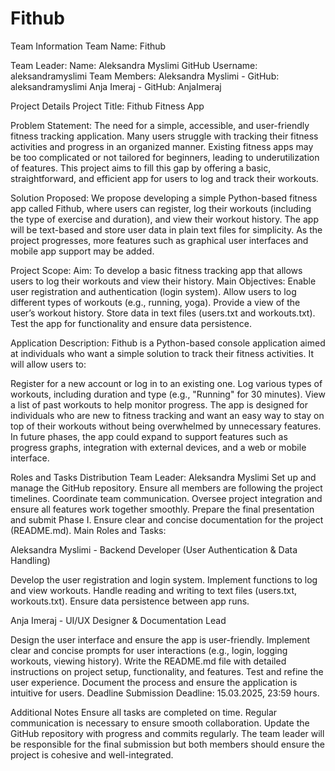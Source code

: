 # Fithub
Team Information
Team Name: Fithub

Team Leader:
Name: Aleksandra Myslimi
GitHub Username: aleksandramyslimi
Team Members:
Aleksandra Myslimi - GitHub: aleksandramyslimi
Anja Imeraj - GitHub: AnjaImeraj

Project Details
Project Title: Fithub Fitness App

Problem Statement:
The need for a simple, accessible, and user-friendly fitness tracking application. Many users struggle with tracking their fitness activities and progress in an organized manner. Existing fitness apps may be too complicated or not tailored for beginners, leading to underutilization of features. This project aims to fill this gap by offering a basic, straightforward, and efficient app for users to log and track their workouts.

Solution Proposed:
We propose developing a simple Python-based fitness app called Fithub, where users can register, log their workouts (including the type of exercise and duration), and view their workout history. The app will be text-based and store user data in plain text files for simplicity. As the project progresses, more features such as graphical user interfaces and mobile app support may be added.

Project Scope:
Aim: To develop a basic fitness tracking app that allows users to log their workouts and view their history.
Main Objectives:
Enable user registration and authentication (login system).
Allow users to log different types of workouts (e.g., running, yoga).
Provide a view of the user’s workout history.
Store data in text files (users.txt and workouts.txt).
Test the app for functionality and ensure data persistence.

Application Description:
Fithub is a Python-based console application aimed at individuals who want a simple solution to track their fitness activities. It will allow users to:

Register for a new account or log in to an existing one.
Log various types of workouts, including duration and type (e.g., "Running" for 30 minutes).
View a list of past workouts to help monitor progress.
The app is designed for individuals who are new to fitness tracking and want an easy way to stay on top of their workouts without being overwhelmed by unnecessary features. In future phases, the app could expand to support features such as progress graphs, integration with external devices, and a web or mobile interface.

Roles and Tasks Distribution
Team Leader:
Aleksandra Myslimi
Set up and manage the GitHub repository.
Ensure all members are following the project timelines.
Coordinate team communication.
Oversee project integration and ensure all features work together smoothly.
Prepare the final presentation and submit Phase I.
Ensure clear and concise documentation for the project (README.md).
Main Roles and Tasks:

Aleksandra Myslimi - Backend Developer (User Authentication & Data Handling)

Develop the user registration and login system.
Implement functions to log and view workouts.
Handle reading and writing to text files (users.txt, workouts.txt).
Ensure data persistence between app runs.

Anja Imeraj - UI/UX Designer & Documentation Lead

Design the user interface and ensure the app is user-friendly.
Implement clear and concise prompts for user interactions (e.g., login, logging workouts, viewing history).
Write the README.md file with detailed instructions on project setup, functionality, and features.
Test and refine the user experience.
Document the process and ensure the application is intuitive for users.
Deadline
Submission Deadline: 15.03.2025, 23:59 hours.

Additional Notes
Ensure all tasks are completed on time.
Regular communication is necessary to ensure smooth collaboration.
Update the GitHub repository with progress and commits regularly.
The team leader will be responsible for the final submission but both members should ensure the project is cohesive and well-integrated.
